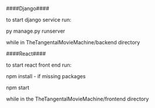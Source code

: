 ####Django####

to start django service run:

py manage.py runserver

while in TheTangentalMovieMachine/backend directory

####React####

to start react front end run:

npm install - if missing packages

npm start 

while in the TheTangentalMovieMachine/frontend directory
